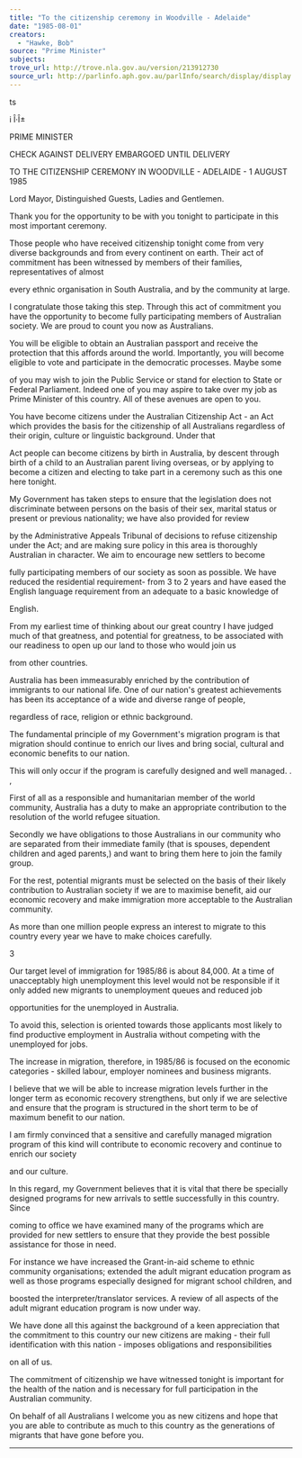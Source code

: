 ```yaml
---
title: "To the citizenship ceremony in Woodville - Adelaide"
date: "1985-08-01"
creators:
  - "Hawke, Bob"
source: "Prime Minister"
subjects:
trove_url: http://trove.nla.gov.au/version/213912730
source_url: http://parlinfo.aph.gov.au/parlInfo/search/display/display.w3p;query=Id%3A%22media/pressrel/HPR03004769%22
---
```


 ts 

 i Î·Î±

 PRIME MINISTER

 CHECK AGAINST DELIVERY EMBARGOED UNTIL DELIVERY

 TO THE CITIZENSHIP CEREMONY IN WOODVILLE -  ADELAIDE - 1 AUGUST 1985

 Lord Mayor, Distinguished Guests, Ladies and Gentlemen.

 Thank you for the opportunity to be with you tonight to  participate in this most important ceremony.

 Those people who have received citizenship tonight come  from very diverse backgrounds and from every continent  on earth. Their act of commitment has been witnessed by  members of their families, representatives of almost 

 every ethnic organisation in South Australia, and by the  community at large.

 I congratulate those taking this step. Through this act  of commitment you have the opportunity to become fully  participating members of Australian society. We are  proud to count you now as Australians.

 You will be eligible to obtain an Australian passport  and receive the protection that this affords around the  world.  Importantly, you will become eligible to vote  and participate in the democratic processes. Maybe some 

 of you may wish to join the Public Service or stand for  election to State or Federal Parliament. Indeed one of  you may aspire to take over my job as Prime Minister of  this country. All of these avenues are open to you.

 You have become citizens under the Australian  Citizenship Act - an Act which provides the basis for  the citizenship of all Australians regardless of their  origin, culture or linguistic background. Under that 

 Act people can become citizens by birth in Australia, by  descent through birth of a child to an Australian parent  living overseas, or by applying to become a citizen and  electing to take part in a ceremony such as this one  here tonight.

 My Government has taken steps to ensure that the  legislation does not discriminate between persons on the  basis of their sex, marital status or present or  previous nationality; we have also provided for review 

 by the Administrative Appeals Tribunal of decisions to  refuse citizenship under the Act; and are making sure  policy in this area is thoroughly Australian in  character.  We aim to encourage new settlers to become 

 fully participating members of our society as soon as  possible. We have reduced the residential requirement-  from 3 to 2 years and have eased the English language  requirement from an adequate to a basic knowledge of 

 English.

 From my earliest time of thinking about our great  country I have judged much of that greatness,  and  potential for greatness, to be associated with our  readiness to open up our land to those who would join us 

 from other countries.

 Australia has been immeasurably enriched by the  contribution of immigrants to our national life. One of  our nation's greatest achievements has been its  acceptance of a wide and diverse range of people, 

 regardless of race, religion or ethnic background.

 The fundamental principle of my Government's migration  program is that migration should continue to enrich our  lives and bring social, cultural and economic benefits  to our nation.

 This will only occur if the program is carefully  designed and well managed. .  ,

 First of all as a responsible and humanitarian member of  the world community, Australia has a duty to make an  appropriate contribution to the resolution of the world  refugee situation.

 Secondly we have obligations to those Australians in our  community who are separated from their immediate family  (that is spouses, dependent children and aged parents,)  and want to bring them here to join the family group.

 For the rest, potential migrants must be selected on the  basis of their likely contribution to Australian society  if we are to maximise benefit, aid our economic recovery  and make immigration more acceptable to the Australian  community.

 As more than one million people express an interest to  migrate to this country every year we have to make  choices carefully.

 3

 Our target level of immigration for 1985/86 is about  84,000. At a time of unacceptably high unemployment  this level would not be responsible if it only added new  migrants to unemployment queues and reduced job 

 opportunities for the unemployed in Australia.

 To avoid this, selection is oriented towards those  applicants most likely to find productive employment in  Australia without competing with the unemployed for  jobs.

 The increase in migration, therefore, in 1985/86 is  focused on the economic categories - skilled labour,  employer nominees and business migrants.

 I believe that we will be able to increase migration  levels further in the longer term as economic recovery  strengthens, but only if we are selective and ensure  that the program is structured in the short term to be  of maximum benefit to our nation.

 I am firmly convinced that a sensitive and carefully  managed migration program of this kind will contribute  to economic recovery and continue to enrich our society 

 and our culture.

 In this regard, my Government believes that it is vital  that there be specially designed programs for new  arrivals to settle successfully in this country. Since 

 coming to office we have examined many of the programs  which are provided for new settlers to ensure that they  provide the best possible assistance for those in need.

 For instance we have increased the Grant-in-aid scheme  to ethnic community organisations; extended the adult  migrant education program as well as those programs  especially designed for migrant school children, and 

 boosted the interpreter/translator services. A review  of all aspects of the adult migrant education program is  now under way.

 We have done all this against the background of a keen  appreciation that the commitment to this country our new  citizens are making - their full identification with  this nation - imposes obligations and responsibilities 

 on all of us.

 The commitment of citizenship we have witnessed tonight  is important for the health of the nation and is  necessary for full participation in the Australian  community.

 On behalf of all Australians I welcome you as new  citizens and hope that you are able to contribute as  much to this country as the generations of migrants that  have gone before you.

 ****************************************


